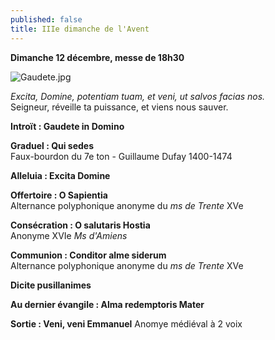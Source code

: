 ```yaml
---
published: false
title: IIIe dimanche de l'Avent
---
```

**Dimanche 12 décembre, messe de 18h30**

![Gaudete.jpg]({{site.baseurl}}/images/Gaudete.jpg)

*Excita, Domine, potentiam tuam, et veni, ut salvos facias nos.*  
Seigneur, réveille ta puissance, et viens nous sauver.

**Introït : Gaudete in Domino**

**Graduel : Qui sedes**  
Faux-bourdon du 7e ton - Guillaume Dufay 1400-1474

**Alleluia : Excita Domine**

**Offertoire : O Sapientia**  
Alternance polyphonique anonyme du *ms de Trente* XVe

**Consécration : O salutaris Hostia**  
Anonyme XVIe *Ms d'Amiens*

**Communion : Conditor alme siderum**  
Alternance polyphonique anonyme du *ms de Trente* XVe

**Dicite pusillanimes**

**Au dernier évangile : Alma redemptoris Mater**

**Sortie : Veni, veni Emmanuel**
Anomye médiéval à 2 voix
